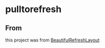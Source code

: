 # pulltorefresh
## From 
this project was from <a href="https://github.com/android-cjj/BeautifulRefreshLayout" target="_blank">BeautifulRefreshLayout </a>
